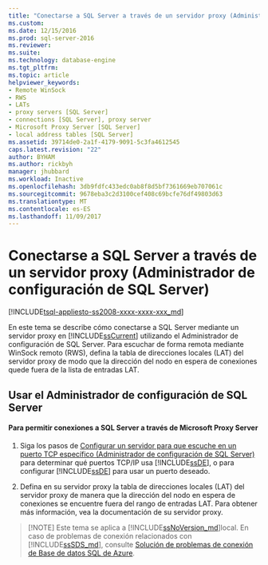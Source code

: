 ```yaml
---
title: "Conectarse a SQL Server a través de un servidor proxy (Administrador de configuración de SQL Server) | Microsoft Docs"
ms.custom: 
ms.date: 12/15/2016
ms.prod: sql-server-2016
ms.reviewer: 
ms.suite: 
ms.technology: database-engine
ms.tgt_pltfrm: 
ms.topic: article
helpviewer_keywords:
- Remote WinSock
- RWS
- LATs
- proxy servers [SQL Server]
- connections [SQL Server], proxy server
- Microsoft Proxy Server [SQL Server]
- local address tables [SQL Server]
ms.assetid: 39714de0-2a1f-4179-9091-5c3fa4612545
caps.latest.revision: "22"
author: BYHAM
ms.author: rickbyh
manager: jhubbard
ms.workload: Inactive
ms.openlocfilehash: 3db9fdfc433edc0ab8f8d5bf7361669eb707061c
ms.sourcegitcommit: 9678eba3c2d3100cef408c69bcfe76df49803d63
ms.translationtype: MT
ms.contentlocale: es-ES
ms.lasthandoff: 11/09/2017
---
```

# <a name="connect-to-sql-server-through-a-proxy-server-sql-server-configuration-manager"></a>Conectarse a SQL Server a través de un servidor proxy (Administrador de configuración de SQL Server)
[!INCLUDE[tsql-appliesto-ss2008-xxxx-xxxx-xxx_md](../../includes/tsql-appliesto-ss2008-xxxx-xxxx-xxx-md.md)]

  En este tema se describe cómo conectarse a SQL Server mediante un servidor proxy en [!INCLUDE[ssCurrent](../../includes/sscurrent-md.md)] utilizando el Administrador de configuración de SQL Server. Para escuchar de forma remota mediante WinSock remoto (RWS), defina la tabla de direcciones locales (LAT) del servidor proxy de modo que la dirección del nodo en espera de conexiones quede fuera de la lista de entradas LAT.  
  
##  <a name="SSMSProcedure"></a> Usar el Administrador de configuración de SQL Server  
  
#### <a name="to-enable-connections-to-sql-server-through-microsoft-proxy-server"></a>Para permitir conexiones a SQL Server a través de Microsoft Proxy Server   
  
1.  Siga los pasos de [Configurar un servidor para que escuche en un puerto TCP específico &#40;Administrador de configuración de SQL Server&#41;](../../database-engine/configure-windows/configure-a-server-to-listen-on-a-specific-tcp-port.md) para determinar qué puertos TCP/IP usa [!INCLUDE[ssDE](../../includes/ssde-md.md)], o para configurar [!INCLUDE[ssDE](../../includes/ssde-md.md)] para usar un puerto deseado.  
  
2.  Defina en su servidor proxy la tabla de direcciones locales (LAT) del servidor proxy de manera que la dirección del nodo en espera de conexiones se encuentre fuera del rango de entradas LAT. Para obtener más información, vea la documentación de su servidor proxy.  
  
>  [!NOTE]
>  Este tema se aplica a [!INCLUDE[ssNoVersion_md](../../includes/ssnoversion-md.md)]local. En caso de problemas de conexión relacionados con [!INCLUDE[ssSDS_md](../../includes/sssds-md.md)], consulte [Solución de problemas de conexión de Base de datos SQL de Azure](https://docs.microsoft.com/azure/sql-database/sql-database-troubleshoot-common-connection-issues).  


